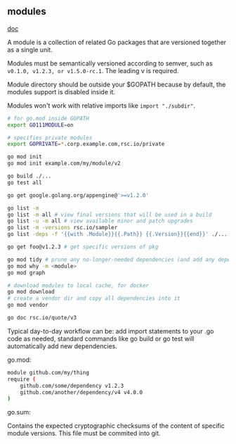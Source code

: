 modules
-

[doc](https://github.com/golang/go/wiki/Modules)

A module is a collection of related Go packages
that are versioned together as a single unit.

Modules must be semantically versioned according to semver,
such as `v0.1.0, v1.2.3, or v1.5.0-rc.1`. The leading v is required.

Module directory should be outside your $GOPATH
because by default, the modules support is disabled inside it.

Modules won't work with relative imports like `import "./subdir"`.

````sh
# for go.mod inside GOPATH
export GO111MODULE=on

# specifies private modules
export GOPRIVATE=*.corp.example.com,rsc.io/private

go mod init
go mod init example.com/my/module/v2

go build ./...
go test all

go get google.golang.org/appengine@'>=v1.2.0'

go list -m
go list -m all # view final versions that will be used in a build 
go list -u -m all # view available minor and patch upgrades 
go list -m -versions rsc.io/sampler
go list -deps -f '{{with .Module}}{{.Path}} {{.Version}}{{end}}' ./... | sort -u

go get foo@v1.2.3 # get specific versions of pkg

go mod tidy # prune any no-longer-needed dependencies (and add any dependencies needed)
go mod why -m <module>
go mod graph

# download modules to local cache, for docker
go mod download
# create a vendor dir and copy all dependencies into it
go mod vendor

go doc rsc.io/quote/v3
````

Typical day-to-day workflow can be:
add import statements to your .go code as needed,
standard commands like go build or go test will automatically add new dependencies.

go.mod:

````sh
module github.com/my/thing
require (
    github.com/some/dependency v1.2.3
    github.com/another/dependency/v4 v4.0.0
)
````

go.sum:

Contains the expected cryptographic checksums of the content of specific module versions.
This file must be commited into git.
